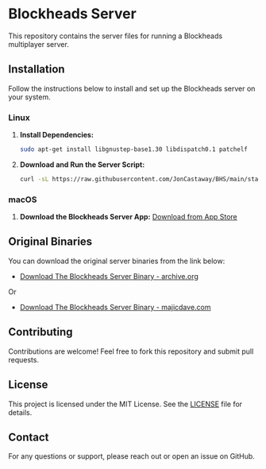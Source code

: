# Blockheads Server

This repository contains the server files for running a Blockheads multiplayer server.

## Installation

Follow the instructions below to install and set up the Blockheads server on your system.

### Linux

1. **Install Dependencies:**
   ```bash
   sudo apt-get install libgnustep-base1.30 libdispatch0.1 patchelf
   ```

2. **Download and Run the Server Script:**
   ```bash
   curl -sL https://raw.githubusercontent.com/JonCastaway/BHS/main/start.sh | bash -s -
   ```

### macOS

1. **Download the Blockheads Server App:**
   [Download from App Store](https://apps.apple.com/us/app/blockheadsserver/id662633568)

## Original Binaries

You can download the original server binaries from the link below:

- [Download The Blockheads Server Binary - archive.org](https://archive.org/download/BHSv171/blockheads_server171.tar.gz)
  
Or

- [Download The Blockheads Server Binary - majicdave.com](https://majicdave.com/share/blockheads_server171.tar.gz)

## Contributing

Contributions are welcome! Feel free to fork this repository and submit pull requests.

## License

This project is licensed under the MIT License. See the [LICENSE](LICENSE) file for details.

## Contact

For any questions or support, please reach out or open an issue on GitHub.
